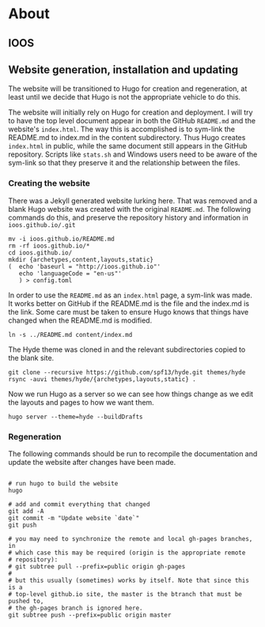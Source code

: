 
# About

## IOOS 

## Website generation, installation and updating

The website will be transitioned to Hugo for creation and regeneration, at
least until we decide that Hugo is not the appropriate vehicle to do this.

The website will initially rely on Hugo for creation and deployment.  I will
try to have the top level document appear in both the GitHub `README.md` and
the website's `index.html`.  The way this is accomplished is to sym-link the
README.md to index.md in the content subdirectory. Thus Hugo creates
`index.html` in public, while the same document still appears in the GitHub
repository.  Scripts like `stats.sh` and Windows users need to be aware of the
sym-link so that they preserve it and the relationship between the files.

### Creating the website

There was a Jekyll generated website lurking here. That was removed and a blank
Hugo website was created with the original `README.md`.  The following commands
do this, and preserve the repository history and information in
`ioos.github.io/.git` 

```
mv -i ioos.github.io/README.md
rm -rf ioos.github.io/* 
cd ioos.github.io/
mkdir {archetypes,content,layouts,static}
(  echo 'baseurl = "http://ioos.github.io"' 
   echo 'languageCode = "en-us"'
   ) > config.toml
```

In order to use the `README.md` as an `index.html` page, a sym-link was made.
It works better on GitHub if the README.md is the file and the index.md is the
link. Some care must be taken to ensure Hugo knows that things have changed
when the README.md is modified. 

```
ln -s ../README.md content/index.md 
```

The Hyde theme was cloned in and the relevant subdirectories copied to the
blank site. 

``` 
git clone --recursive https://github.com/spf13/hyde.git themes/hyde 
rsync -auvi themes/hyde/{archetypes,layouts,static} .

```

Now we run Hugo as a server so we can see how things change as we 
edit the layouts and pages to how we want them. 

```
hugo server --theme=hyde --buildDrafts
```



### Regeneration

The following commands should be run to recompile the documentation and
update the website after changes have been made. 

```

# run hugo to build the website
hugo

# add and commit everything that changed
git add -A
git commit -m "Update website `date`" 
git push

# you may need to synchronize the remote and local gh-pages branches, in
# which case this may be required (origin is the appropriate remote
# repository):
# git subtree pull --prefix=public origin gh-pages
#
# but this usually (sometimes) works by itself. Note that since this is a
# top-level github.io site, the master is the btranch that must be pushed to,
# the gh-pages branch is ignored here.
git subtree push --prefix=public origin master

```

<!-- vi:se nowrap tw=0: -->

